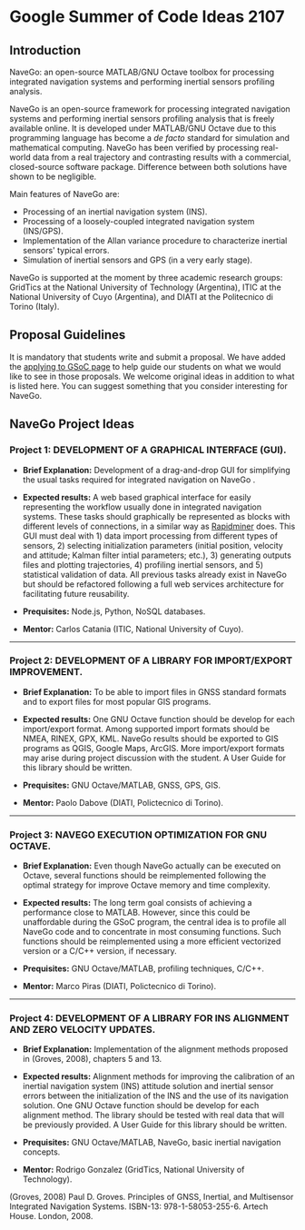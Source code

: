 # Google Summer of Code Ideas 2107

## Introduction

NaveGo: an open-source MATLAB/GNU Octave toolbox for processing integrated navigation systems and performing inertial sensors profiling analysis.

NaveGo is an open-source framework for processing integrated navigation systems and performing inertial sensors profiling analysis that is freely available online. It is developed under MATLAB/GNU Octave due to this programming language has become a *de facto* standard for simulation and mathematical computing. NaveGo has been verified by processing real-world data from a real trajectory and contrasting results with a commercial, closed-source software package. Difference between both solutions have shown to be negligible. 

Main features of NaveGo are:

* Processing of an inertial navigation system (INS).
* Processing of a loosely-coupled integrated navigation system (INS/GPS).
* Implementation of the Allan variance procedure to characterize inertial sensors' typical errors.
* Simulation of inertial sensors and GPS (in a very early stage).

NaveGo is supported at the moment by three academic research groups: GridTics at the National University of Technology (Argentina), ITIC at the National University of Cuyo (Argentina), and DIATI at the Politecnico di Torino (Italy). 


## Proposal Guidelines

It is mandatory that students write and submit a proposal. We have added the [applying to GSoC page] to help guide our students on what we would like to see in those proposals. We welcome original ideas in addition to what is listed here. You can suggest something that you consider interesting for NaveGo.

## NaveGo Project Ideas

### Project 1: DEVELOPMENT OF A GRAPHICAL INTERFACE (GUI).

* **Brief Explanation:** Development of a drag-and-drop GUI for simplifying the usual tasks required for integrated navigation on NaveGo .

* **Expected results:** A web based graphical interface for easily representing the workflow usually done in integrated navigation systems. These tasks should graphically be represented as blocks with different levels of connections, in a similar way as [Rapidminer] does. This GUI must deal with 1) data import processing from different types of sensors, 2) selecting initialization parameters (initial position, velocity and attitude; Kalman filter intial parameters; etc.), 3) generating outputs files and plotting trajectories, 4) profiling inertial sensors, and 5) statistical validation of data. All previous tasks already exist in NaveGo but should be refactored following a full web services architecture for facilitating future reusability. 

* **Prequisites:** Node.js, Python, NoSQL databases.

* **Mentor:**  Carlos Catania (ITIC, National University of Cuyo).

--------

### Project 2: DEVELOPMENT OF A LIBRARY FOR IMPORT/EXPORT IMPROVEMENT.

* **Brief Explanation:** To be able to import files in GNSS standard formats and to export files for most popular GIS programs.

* **Expected results:** One GNU Octave function should be develop for each import/export format. Among supported import formats should be NMEA, RINEX, GPX, KML. NaveGo results should be exported to GIS programs as QGIS, Google Maps, ArcGIS. More import/export formats may arise during project discussion with the student. A User Guide for this library should be written.

* **Prequisites:** GNU Octave/MATLAB, GNSS, GPS, GIS.

* **Mentor:** Paolo Dabove (DIATI, Polictecnico di Torino).

--------

### Project 3: NAVEGO EXECUTION OPTIMIZATION FOR GNU OCTAVE.

* **Brief Explanation:** Even though NaveGo actually can be executed on Octave, several functions should be reimplemented following the optimal strategy for  improve Octave memory and time complexity. 

* **Expected results:** The long term goal consists of achieving a performance close to MATLAB. However, since this could be unaffordable during the GSoC program, the central idea is to profile all NaveGo code and to concentrate in most consuming functions. Such functions should be reimplemented using a more efficient vectorized version or a C/C++ version, if necessary.

* **Prequisites:** GNU Octave/MATLAB, profiling techniques, C/C++.

* **Mentor:**  Marco Piras (DIATI, Polictecnico di Torino).
--------

### Project 4: DEVELOPMENT OF A LIBRARY FOR INS ALIGNMENT AND ZERO VELOCITY UPDATES.

* **Brief Explanation:** Implementation of the alignment methods proposed in (Groves, 2008), chapters 5 and 13.

* **Expected results:** Alignment methods for improving the calibration of an inertial navigation system (INS) attitude solution and inertial sensor errors between the initialization of the INS and the use of its navigation solution. One GNU Octave function should be develop for each alignment method. The library should be tested with real data that will be previously provided. A User Guide for this library should be written.

* **Prequisites:** GNU Octave/MATLAB, NaveGo, basic inertial navigation concepts.

* **Mentor:**  Rodrigo Gonzalez (GridTics, National University of Technology).


(Groves, 2008) Paul D. Groves. Principles of GNSS, Inertial, and Multisensor Integrated Navigation Systems. ISBN-13: 978-1-58053-255-6. Artech House. London, 2008.

[applying to GSoC page]:https://github.com/rodralez/NaveGo/blob/master/GSoC-2017_how-to-apply.md "Applying to GSoC"

[Rapidminer]:https://rapidminer.com/ "Rapidminer"
